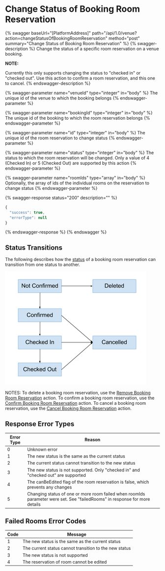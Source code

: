 # Change Status of Booking Room Reservation

{% swagger baseUrl="[PlatformAddress]" path="/api/1.0/venue?action=changeStatusOfBookingRoomReservation" method="post" summary="Change Status of Booking Room Reservation" %}
{% swagger-description %}
Change the status of a specific room reservation on a venue booking. 

**NOTE:**

 Currently this only supports changing the status to "checked in" or "checked out". Use this action to confirm a room reservation, and this one to cancel.
{% endswagger-description %}

{% swagger-parameter name="venueId" type="integer" in="body" %}
The unique id of the venue to which the booking belongs
{% endswagger-parameter %}

{% swagger-parameter name="bookingId" type="integer" in="body" %}
The unique id of the booking to which the room reservation belongs
{% endswagger-parameter %}

{% swagger-parameter name="id" type="integer" in="body" %}
The unique id of the room reservation to change status
{% endswagger-parameter %}

{% swagger-parameter name="status" type="integer" in="body" %}
The status to which the room reservation will be changed. Only a value of 4 (Checked In) or 5 (Checked Out) are supported by this action
{% endswagger-parameter %}

{% swagger-parameter name="roomIds" type="array" in="body" %}
Optionally, the array of ids of the individual rooms on the reservation to change status
{% endswagger-parameter %}

{% swagger-response status="200" description="" %}
```javascript
{
  "success": true,
  "errorType": null
}
```
{% endswagger-response %}
{% endswagger %}

## Status Transitions

The following describes how the [status](get-booking-room-reservation-list.md#room-reservation-status) of a booking room reservation can transition from one status to another.

![](<../../.gitbook/assets/booking-room-reservation-status-transitions (1).png>)

NOTES: To delete a booking room reservation, use the [Remove Booking Room Reservation](remove-booking-room-reservation.md) action. To confirm a booking room reservation, use the [Confirm Booking Room Reservation](confirm-booking-room-reservation.md) action. To cancel a booking room reservation, use the [Cancel Booking Room Reservation](cancel-booking-room-reservation.md) action.

## Response Error Types

| Error Type | Reason                                                                                                                     |
| ---------- | -------------------------------------------------------------------------------------------------------------------------- |
| 0          | Unknown error                                                                                                              |
| 1          | The new status is the same as the current status                                                                           |
| 2          | The current status cannot transition to the new status                                                                     |
| 3          | The new status is not supported. Only "checked in" and "checked out" are supported                                         |
| 4          | The canBeEdited flag of the room reservation is false, which prevents any changes                                          |
| 5          | Changing status of one or more room failed when roomIds parameter were set. See "failedRooms" in response for more details |

## Failed Rooms Error Codes

| Code | Message                                                |
| ---- | ------------------------------------------------------ |
| 1    | The new status is the same as the current status       |
| 2    | The current status cannot transition to the new status |
| 3    | The new status is not supported                        |
| 4    | The reservation of room cannot be edited               |
